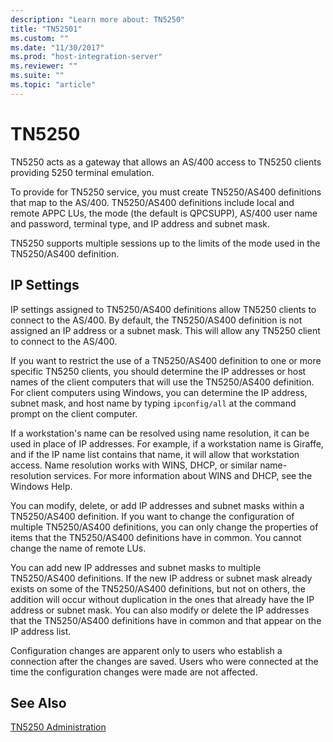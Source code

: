 ```yaml
---
description: "Learn more about: TN5250"
title: "TN52501"
ms.custom: ""
ms.date: "11/30/2017"
ms.prod: "host-integration-server"
ms.reviewer: ""
ms.suite: ""
ms.topic: "article"
---
```

# TN5250
TN5250 acts as a gateway that allows an AS/400 access to TN5250 clients providing 5250 terminal emulation.  
  
 To provide for TN5250 service, you must create TN5250/AS400 definitions that map to the AS/400. TN5250/AS400 definitions include local and remote APPC LUs, the mode (the default is QPCSUPP), AS/400 user name and password, terminal type, and IP address and subnet mask.  
  
 TN5250 supports multiple sessions up to the limits of the mode used in the TN5250/AS400 definition.  
  
## IP Settings  
 IP settings assigned to TN5250/AS400 definitions allow TN5250 clients to connect to the AS/400. By default, the TN5250/AS400 definition is not assigned an IP address or a subnet mask. This will allow any TN5250 client to connect to the AS/400.  
  
 If you want to restrict the use of a TN5250/AS400 definition to one or more specific TN5250 clients, you should determine the IP addresses or host names of the client computers that will use the TN5250/AS400 definition. For client computers using Windows, you can determine the IP address, subnet mask, and host name by typing `ipconfig/all` at the command prompt on the client computer.  
  
 If a workstation's name can be resolved using name resolution, it can be used in place of IP addresses. For example, if a workstation name is Giraffe, and if the IP name list contains that name, it will allow that workstation access. Name resolution works with WINS, DHCP, or similar name-resolution services. For more information about WINS and DHCP, see the Windows Help.  
  
 You can modify, delete, or add IP addresses and subnet masks within a TN5250/AS400 definition. If you want to change the configuration of multiple TN5250/AS400 definitions, you can only change the properties of items that the TN5250/AS400 definitions have in common. You cannot change the name of remote LUs.  
  
 You can add new IP addresses and subnet masks to multiple TN5250/AS400 definitions. If the new IP address or subnet mask already exists on some of the TN5250/AS400 definitions, but not on others, the addition will occur without duplication in the ones that already have the IP address or subnet mask. You can also modify or delete the IP addresses that the TN5250/AS400 definitions have in common and that appear on the IP address list.  
  
 Configuration changes are apparent only to users who establish a connection after the changes are saved. Users who were connected at the time the configuration changes were made are not affected.  
  
## See Also  
 [TN5250 Administration](../core/tn5250-administration2.md)
